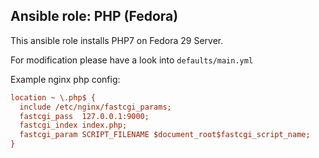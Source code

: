  Ansible role: PHP (Fedora)
--------------

This ansible role installs PHP7 on Fedora 29 Server.

For modification please have a look into ``defaults/main.yml``

Example nginx php config:
```ini
location ~ \.php$ {
  include /etc/nginx/fastcgi_params;
  fastcgi_pass  127.0.0.1:9000;
  fastcgi_index index.php;
  fastcgi_param SCRIPT_FILENAME $document_root$fastcgi_script_name;
}
```

